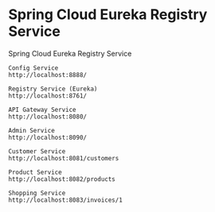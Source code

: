 # Spring Cloud Eureka Registry Service
Spring Cloud Eureka Registry Service

```
Config Service
http://localhost:8888/

Registry Service (Eureka)
http://localhost:8761/

API Gateway Service
http://localhost:8080/

Admin Service
http://localhost:8090/

Customer Service
http://localhost:8081/customers

Product Service
http://localhost:8082/products

Shopping Service
http://localhost:8083/invoices/1
```
